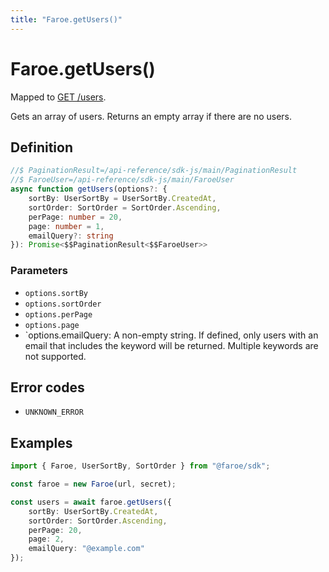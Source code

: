 ```yaml
---
title: "Faroe.getUsers()"
---
```


# Faroe.getUsers()

Mapped to [GET /users](/api-reference/rest/endpoints/get_users).

Gets an array of users. Returns an empty array if there are no users.

## Definition

```ts
//$ PaginationResult=/api-reference/sdk-js/main/PaginationResult
//$ FaroeUser=/api-reference/sdk-js/main/FaroeUser
async function getUsers(options?: {
    sortBy: UserSortBy = UserSortBy.CreatedAt,
    sortOrder: SortOrder = SortOrder.Ascending,
    perPage: number = 20,
    page: number = 1,
    emailQuery?: string
}): Promise<$$PaginationResult<$$FaroeUser>>
```

### Parameters

- `options.sortBy` 
- `options.sortOrder`
- `options.perPage`
- `options.page`
- `options.emailQuery: A non-empty string. If defined, only users with an email that includes the keyword will be returned. Multiple keywords are not supported.

## Error codes

- `UNKNOWN_ERROR`

## Examples

```ts
import { Faroe, UserSortBy, SortOrder } from "@faroe/sdk";

const faroe = new Faroe(url, secret);

const users = await faroe.getUsers({
    sortBy: UserSortBy.CreatedAt,
    sortOrder: SortOrder.Ascending,
    perPage: 20,
    page: 2,
    emailQuery: "@example.com"
});
```
